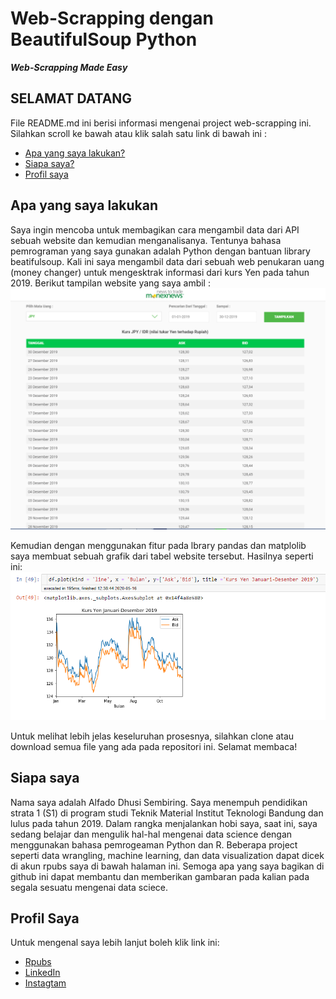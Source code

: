 # Web-Scrapping dengan BeautifulSoup Python 
***Web-Scrapping Made Easy***

## SELAMAT DATANG
File README.md ini berisi informasi mengenai project web-scrapping ini. Silahkan scroll ke bawah atau klik salah satu link di bawah ini :

* [Apa yang saya lakukan?](#apa-yang-saya-lakukan)
* [Siapa saya?](#siapa-saya)
* [Profil saya](#profil-saya)


## Apa yang saya lakukan
Saya ingin mencoba untuk membagikan cara mengambil data dari API sebuah website dan kemudian menganalisanya. Tentunya bahasa pemrograman yang saya gunakan adalah Python dengan bantuan library beatifulsoup. 
Kali ini saya mengambil data dari sebuah web penukaran uang (money changer) untuk mengesktrak informasi dari kurs Yen pada tahun 2019. 
Berikut tampilan website yang saya ambil :
![Tampilan Website](capture1.PNG)

Kemudian dengan menggunakan fitur pada lbrary pandas dan matplolib saya membuat sebuah grafik dari tabel website tersebut. Hasilnya seperti ini:
![Grafik Hasil](capture2.PNG)

Untuk melihat lebih jelas keseluruhan prosesnya, silahkan clone atau download semua file yang ada pada repositori ini. Selamat membaca!

## Siapa saya
Nama saya adalah Alfado Dhusi Sembiring. Saya menempuh pendidikan strata 1 (S1) di program studi Teknik Material Institut Teknologi Bandung dan lulus pada tahun 2019. 
Dalam rangka menjalankan hobi saya, saat ini, saya sedang belajar dan mengulik hal-hal mengenai data science dengan menggunakan bahasa pemrogeaman Python dan R. Beberapa project seperti data wrangling, machine learning, dan data visualization dapat dicek di akun rpubs saya di bawah halaman ini.
Semoga apa yang saya bagikan di github ini dapat membantu dan memberikan gambaran pada kalian pada segala sesuatu mengenai data sciece. 


## Profil Saya
Untuk mengenal saya lebih lanjut boleh klik link ini:
* [Rpubs](https://www.rpubs.com/alfado)
* [LinkedIn](https://www.linkedin.com/in/alfado)
* [Instagtam](https://www.instagram.com/_milalaa)
